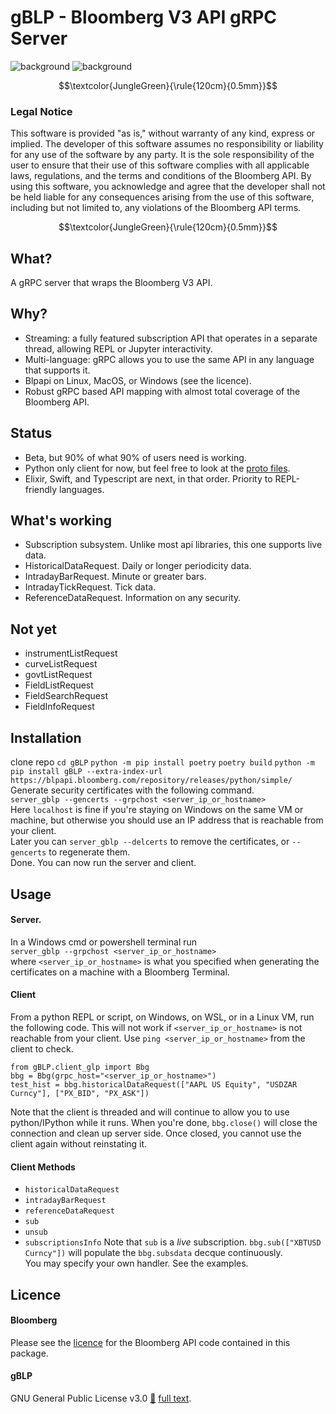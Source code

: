 # gBLP - Bloomberg V3 API gRPC Server

![background](images/finvids.gif#gh-dark-mode-only)
![background](images/finvids.gif#gh-light-mode-only)


$$\textcolor{JungleGreen}{\rule{120cm}{0.5mm}}$$
### Legal Notice
This software is provided "as is," without warranty of any kind, express or implied. The developer of this software assumes no responsibility or liability for any use of the software by any party. It is the sole responsibility of the user to ensure that their use of this software complies with all applicable laws, regulations, and the terms and conditions of the Bloomberg API. By using this software, you acknowledge and agree that the developer shall not be held liable for any consequences arising from the use of this software, including but not limited to, any violations of the Bloomberg API terms.

$$\textcolor{JungleGreen}{\rule{120cm}{0.5mm}}$$

## What?
A gRPC server that wraps the Bloomberg V3 API. 


## Why?
* Streaming: a fully featured subscription API that operates in a separate thread, allowing REPL or Jupyter interactivity.
* Multi-language: gRPC allows you to use the same API in any language that supports it. 
* Blpapi on Linux, MacOS, or Windows (see the licence).
* Robust gRPC based API mapping with almost total coverage of the Bloomberg API. 


## Status
* Beta, but 90% of what 90% of users need is working.
* Python only client for now, but feel free to look at the [proto files](protos/bloomberg.proto).
* Elixir, Swift, and Typescript are next, in that order. Priority to REPL-friendly languages. 


## What's working

* Subscription subsystem. Unlike most api libraries, this one supports live data. 
* HistoricalDataRequest. Daily or longer periodicity data. 
* IntradayBarRequest. Minute or greater bars.
* IntradayTickRequest. Tick data.
* ReferenceDataRequest. Information on any security. 

## Not yet
* instrumentListRequest
* curveListRequest
* govtListRequest
* FieldListRequest
* FieldSearchRequest
* FieldInfoRequest

## Installation
clone repo
`cd gBLP`
`python -m pip install poetry`
`poetry build`
`python -m pip install gBLP --extra-index-url https://blpapi.bloomberg.com/repository/releases/python/simple/`  
Generate security certificates with the following command.   
`server_gblp --gencerts --grpchost <server_ip_or_hostname>`  
Here `localhost` is fine if you're staying on Windows on the same VM or machine, but otherwise you should use an IP address that is reachable from your client.  
Later you can `server_gblp --delcerts` to remove the certificates, or `--gencerts` to regenerate them.  
Done. You can now run the server and client.  

## Usage
#### Server. 
In a Windows cmd or powershell terminal run  
`server_gblp --grpchost <server_ip_or_hostname>`  
where `<server_ip_or_hostname>` is what you specified when generating the certificates on a machine with a Bloomberg Terminal.

#### Client
From a python REPL or script, on Windows, on WSL, or in a Linux VM, run the following code. This will not work if `<server_ip_or_hostname>` is not reachable from your client. Use `ping <server_ip_or_hostname>` from the client to check.
```
from gBLP.client_glp import Bbg
bbg = Bbg(grpc_host="<server_ip_or_hostname>")
test_hist = bbg.historicalDataRequest(["AAPL US Equity", "USDZAR Curncy"], ["PX_BID", "PX_ASK"])
```
Note that the client is threaded and will continue to allow you to use python/IPython while it runs. 
When you're done, `bbg.close()` will close the connection and clean up server side. Once closed, you cannot use the client again without reinstating it. 

#### Client Methods
* `historicalDataRequest`
* `intradayBarRequest`
* `referenceDataRequest`
* `sub`
* `unsub`
* `subscriptionsInfo`
Note that `sub` is a _live_ subscription. `bbg.sub(["XBTUSD Curncy"])` will populate the `bbg.subsdata` decque continuously.  
You may specify your own handler. See the examples. 

## Licence
#### Bloomberg
Please see the [licence](https://github.com/vegabook/gBLP/blob/main/src/bbg_copyright.txt) for the Bloomberg API code contained in this package. 
#### gBLP
GNU General Public License v3.0 [🔗](https://www.gnu.org/licenses/gpl-3.0.en.html) [full text](https://www.gnu.org/licenses/gpl-3.0.html).

 

